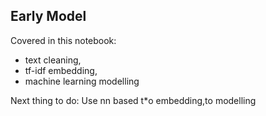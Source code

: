 Early Model
-

Covered in this notebook:
* text cleaning,
* tf-idf embedding,
* machine learning modelling


Next thing to do:
Use nn based t*o embedding,to modelling